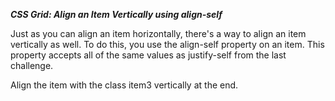 ***CSS Grid: Align an Item Vertically using align-self***

Just as you can align an item horizontally, there's a way to align an item vertically as well. To do this, you use the align-self property on an item. This property accepts all of the same values as justify-self from the last challenge.


Align the item with the class item3 vertically at the end.
